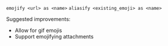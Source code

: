 `emojify <url> as <name>`
`aliasify <existing_emoji> as <name>`

Suggested improvements:
* Allow for gif emojis
* Support emojifying attachments
